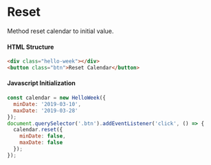# Reset

Method reset calendar to initial value.

#### HTML Structure

```html
<div class="hello-week"></div>
<button class="btn">Reset Calendar</button>
```

#### Javascript Initialization

```js
const calendar = new HelloWeek({
  minDate: '2019-03-10',
  maxDate: '2019-03-28'
});
document.querySelector('.btn').addEventListener('click', () => {
  calendar.reset({
    minDate: false,
    maxDate: false
  });
});
```
